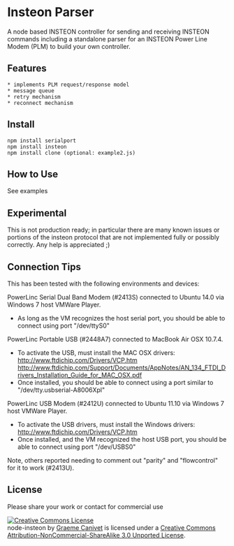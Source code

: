 Insteon Parser
==============

A node based INSTEON controller for sending and receiving INSTEON commands including a standalone parser for an INSTEON Power Line Modem (PLM) to build your own controller.

Features
--------
	* implements PLM request/response model
	* message queue
	* retry mechanism
	* reconnect mechanism


Install
-------
	npm install serialport
	npm install insteon
	npm install clone (optional: example2.js)

How to Use
----------
See examples

Experimental
------------
This is not production ready; in particular there are many known issues or portions of the insteon protocol that are not implemented fully or possibly correctly. Any help is appreciated ;)
	
Connection Tips
---------------
This has been tested with the following environments and devices:

PowerLinc Serial Dual Band Modem (#2413S) connected to Ubuntu 14.0 via Windows 7 host VMWare Player. 
* As long as the VM recognizes the host serial port, you should be able to connect using port "/dev/ttyS0"
	
PowerLinc Portable USB (#2448A7) connected to MacBook Air OSX 10.7.4. 
* To activate the USB, must install the MAC OSX drivers:
http://www.ftdichip.com/Drivers/VCP.htm
http://www.ftdichip.com/Support/Documents/AppNotes/AN_134_FTDI_Drivers_Installation_Guide_for_MAC_OSX.pdf
* Once installed, you should be able to connect using a port similar to "/dev/tty.usbserial-A8006Xpl"

PowerLinc USB Modem (#2412U) connected to Ubuntu 11.10 via Windows 7 host VMWare Player.
* To activate the USB drivers, must install the Windows drivers:
http://www.ftdichip.com/Drivers/VCP.htm
* Once installed, and the VM recognized the host USB port, you should be able to connect using port "/dev/USBS0"

Note, others reported needing to comment out "parity" and "flowcontrol" for it to work (#2413U). 

License
-------
Please share your work or contact for commercial use

<a rel="license" href="http://creativecommons.org/licenses/by-nc-sa/3.0/"><img alt="Creative Commons License" style="border-width:0" src="http://i.creativecommons.org/l/by-nc-sa/3.0/88x31.png" /></a><br /><span xmlns:dct="http://purl.org/dc/terms/" property="dct:title">node-insteon</span> by <a xmlns:cc="http://creativecommons.org/ns#" href="https://github.com/gcanivet/node-insteon" property="cc:attributionName" rel="cc:attributionURL">Graeme Canivet</a> is licensed under a <a rel="license" href="http://creativecommons.org/licenses/by-nc-sa/3.0/">Creative Commons Attribution-NonCommercial-ShareAlike 3.0 Unported License</a>.
